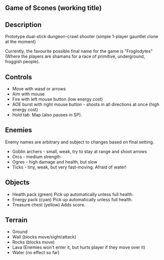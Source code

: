 Game of Scones (working title)
------------------------------

Description
-----------

Prototype dual-stick dungeon-crawl shooter (simple 1-player gauntlet clone at the moment)

Currently, the favourite possible final name for the game is "Froglodytes" (Where the players are shamans for a race of
primitive, underground, froggish people).

Controls
--------

* Move with wasd or arrows
* Aim with mouse
* Fire with left mouse button (low energy cost)
* AOE burst with right mouse button - shoots in all directions at once (high energy cost)
* Hold tab: Map (also pauses in SP).

Enemies
-------

Enemy names are arbitrary and subject to changes based on final setting.

* Goblin archers - small, weak, try to stay at range and shoot arrows
* Orcs - medium strength
* Ogres - high damage and health, but slow
* Ticks - tiny, weak, but very fast-moving. Afraid of water!

Objects
-------

* Health pack (green) Pick up automatically unless full health.
* Energy pack (cyan) Pick up automatically unless full health.
* Treasure chest (yellow) Adds score.

Terrain
-------

* Ground
* Wall (blocks move/sight/attack)
* Rocks (blocks move)
* Lava (Enemies won't enter it, but hurts player if they move over it)
* Water (no effect so far)
